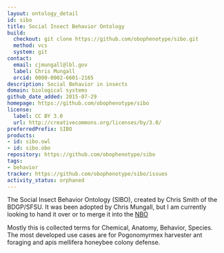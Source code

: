 ```yaml
---
layout: ontology_detail
id: sibo
title: Social Insect Behavior Ontology
build:
  checkout: git clone https://github.com/obophenotype/sibo.git
  method: vcs
  system: git
contact:
  email: cjmungall@lbl.gov
  label: Chris Mungall
  orcid: 0000-0002-6601-2165
description: Social Behavior in insects
domain: biological systems
github_date_added: 2015-07-29
homepage: https://github.com/obophenotype/sibo
license:
  label: CC BY 3.0
  url: http://creativecommons.org/licenses/by/3.0/
preferredPrefix: SIBO
products:
- id: sibo.owl
- id: sibo.obo
repository: https://github.com/obophenotype/sibo
tags:
- behavior
tracker: https://github.com/obophenotype/sibo/issues
activity_status: orphaned
---
```


The Social Insect Behavior Ontology (SIBO), created by Chris Smith of the BDGP/SFSU. It was been adopted by Chris Mungall, but I am currently looking to hand it over or to merge it into the <a href="nbo.html">NBO</a>

Mostly this is collected terms for Chemical, Anatomy, Behavior, Species. The most developed use cases are for Pogonomyrmex harvester ant foraging and apis mellifera honeybee colony defense.
